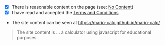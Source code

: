 <!--

Thanks for creating a pull request to request a new subdomain from JS.ORG

Before creating your pull request, please read and complete the following steps:

- Ensure that your pull request changes only the cnames_active.js file, adding a single new line for your subdomain request
  - Follow the existing format established by the other entries, a new line with the subdomain as the key and the target hostname as the value
  - Add your new line to the file in alphabetical order, and follow the guidance given by the comments in the file itself

- Fill out this pull request template in your pull request description, maintaining the format provided to you
  - Tick the two checkboxes, agreeing to the sentences, below by placing an x inside the square brackets ([ ] becomes [x])
  - Add a link (GitHub repository, Vercel deployment, etc.), so we can review your site
  - Explain what your site content is and how it relates to the JavaScript community/ecosystem, so we can validate your request

- Ensure that your site content follows the content requirements set out in our README: https://github.com/js-org/js.org#content-requirements
  - Notably, make sure that your site is not a personal site, and that it is clearly content that is relevant to the JavaScript community/ecosystem

-->

- [x] There is reasonable content on the page (see: [No Content](https://github.com/js-org/js.org/wiki/No-Content))
- [x] I have read and accepted the [Terms and Conditions](http://js.org/terms.html)
- The site content can be seen at https://mario-calc.github.io/mario-calc/

> The site content is ... a calculator using javascript for educational purposes
